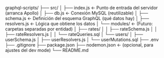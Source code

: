 graphql-scripts/
 ├── src/
 │   ├── index.js           ← Punto de entrada del servidor (arranca Apollo)
 │   ├── db.js              ← Conexión MySQL (reutilizable)
 │   ├── schema.js          ← Definición del esquema GraphQL (qué datos hay)
 │   ├── resolvers.js       ← Lógica que obtiene los datos
 │   └── modules/           ← (Futuro: carpetas separadas por entidad)
 │        ├── rates/
 │        │   ├── rateSchema.js
 │        │   ├── rateResolvers.js
 │        │   └── rateQueries.sql
 │        └── users/
 │            ├── userSchema.js
 │            ├── userResolvers.js
 │            └── userMutations.sql
 ├── .env
 ├── .gitignore
 ├── package.json
 ├── nodemon.json           ← (opcional, para ajustes del dev mode)
 └── README.md
